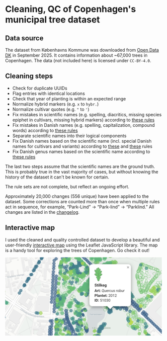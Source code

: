# Cleaning, QC of Copenhagen's municipal tree dataset

## Data source

The dataset from Københavns Kommune was downloaded from [Open Data DK](https://www.opendata.dk/city-of-copenhagen/trae-basis-kommunale-traeer) in September 2025. It contains information about ~67,000 trees in Copenhagen. The data (not included here) is licensed under `CC-BY-4.0`.

## Cleaning steps

- Check for duplicate UUIDs
- Flag entries with identical locations
- Check that year of planting is within an expected range
- Normalize hybrid markers (e.g. `x` to `hybr.`)
- Normalize cultivar quotes (e.g. `"` to `'`)
- Fix mistakes in scientific names (e.g. spelling, diacritics, missing species epiphet in cultivars, missing hybrid markers) according to [these rules](rules/latin_regex.csv)
- Fix mistakes in Danish names (e.g. spelling, capitalization, compound words) according to [these rules](rules/da_regex.csv)
- Separate scientific names into their logical components
- Fix Danish names based on the scientific name (incl. special Danish names for cultivars and variants) according to [these](rules/latin_da_map.csv) and [these](rules/latin_da_map_malus.csv) rules
- Fix Danish genus names based on the scientific name according to [these rules](rules/genus_dict.csv)


The last two steps assume that the scientific names are the ground truth. This is probably true in the vast majority of cases, but without knowing the history of the dataset it can't be known for certain.

The rule sets are not complete, but reflect an ongoing effort.

Approximately 20,000 changes (556 unique) have been applied to the dataset. Some corrections are counted more than once when multiple rules act in sequence, for example, “Park-Lind” → “Park-lind” → “Parklind.” All changes are listed in the [changelog](output/).


## Interactive map

I used the cleaned and quality controlled dataset to develop a beautiful and user-friendly [interactive map](https://cphtreemap.netlify.app#map) using the Leaflet JavaScript library. The map is a handy tool for exploring the trees of Copenhagen. Go check it out!

![App image](map-screenshot.png)
